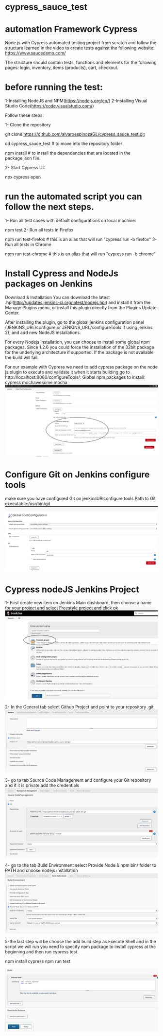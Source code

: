 # cypress_sauce_test

# automation Framework Cypress

Node.js with Cypress automated testing project from scratch and follow the structure learned in the video to create tests against the following website:  https://www.saucedemo.com/

The structure should contain tests, functions and elements for the following pages: login, inventory, items (products), cart, checkout.


# before running the test:
1-Installing NodeJS and NPM(https://nodejs.org/en/)
2-Installing Visual Studio Code(https://code.visualstudio.com/)

Follow these steps:

1- Clone the repository

git clone https://github.com/alvaroespinozaGL/cypress_sauce_test.git

cd cypress_sauce_test # to move into the repository folder

npm install  # to install the dependencies that are located in the package.json file.

2- Start Cypress UI:

npx cypress open



# run the automated script you can follow the next steps.

1- Run all test cases with default configurations on local machine:

npm test
2- Run all tests in Firefox

npm run test-firefox  # this is an alias that will run "cypress run -b firefox"
3- Run all tests in Chrome

npm run test-chrome  # this is an alias that will run "cypress run -b chrome"


# Install Cypress and NodeJs packages on Jenkins

Download & Installation
You can download the latest .hpi(http://updates.jenkins-ci.org/latest/nodejs.hpi) and install it from the Manage Plugins menu, or install this plugin directly from the Plugins Update Center.

After installing the plugin, go to the global jenkins configuration panel (JENKINS_URL/configure or JENKINS_URL/configureTools if using jenkins 2),
and add new NodeJS installations.

For every Nodejs installation, you can choose to install some global npm packages.
Since 1.2.6 you could force the installation of the 32bit package for the underlying architecture if supported. If the package is not available the build will fail.

For our example with Cypress we need to add cypress package on the node js plugin to execute and validate it when it starts building go to http://localhost:8080/configureTools/:
Global npm packages to install: cypress mochawesome mocha
![](images/JenkinsNodeJs.png)

# Configure Git on Jenkins configure tools

make sure you have configured Git on jenkinsURlconfigure tools
Path to Git executable:/usr/bin/git
![](images/jenkinsGit.png)


# Cypress nodeJS Jenkins Project

1- First create new item on Jenkins Main dashboard, then choose a name for your project and select Freestyle project and click ok
![](images/image1.png)

2- In the General tab select Github Project and point to your repository .git
![](images/image2.png)

3- go to tab Source Code Management and configure your Git repository and if it is private add the credentials 
![](images/image3.png)

4- go to the tab Build Environment select Provide Node & npm bin/ folder to PATH and choose nodejs installation
![](images/image4.png)

5-the last step will be choose the add build step as Execute Shell and in the script we will run you need to specify npm package to install cypress at the beginning and then run cypress test.

npm install cypress
npm run test

![](images/image5.png)




